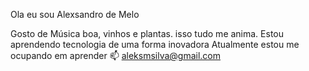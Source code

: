  Ola eu sou Alexsandro de Melo
 
 Gosto de Música boa, vinhos e plantas. isso tudo me anima.
 Estou aprendendo tecnologia de uma forma inovadora
 Atualmente estou me ocupando em aprender
 📫 aleksmsilva@gmail.com

<!---
alexmello1234/alexmello1234 is a ✨ special ✨ repository because its `README.md` (this file) appears on your GitHub profile.
You can click the Preview link to take a look at your changes.
--->
